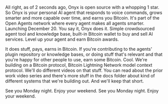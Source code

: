 All right, as of 2 seconds ago, Onyx is open source with a whopping 1 star. So Onyx is your personal AI agent that responds to voice commands, grows smarter and more capable over time, and earns you Bitcoin. It's part of the Open Agents network where every agent makes all agents smarter. Launching December 20. You say it, Onyx does it. Simple crowdsourced agent tool and knowledge base, built-in Bitcoin wallet to buy and sell AI services. Level up your agent and earn Bitcoin awards.

It does stuff, pays, earns in Bitcoin. If you're contributing to the agents' plugin repository or knowledge bases, or doing stuff that's relevant and that you're happy for other people to use, earn some Bitcoin. Cool. We're building on a Bitcoin protocol, Bitcoin Lightning Network model context protocol. We'll do different videos on that stuff. You can read about the prior work video series and there's more stuff in the docs folder about kind of different systems that we're building out. And we'll keep that short.

See you Monday night. Enjoy your weekend. See you Monday night. Enjoy your weekend.
